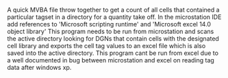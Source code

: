 A quick MVBA file throw together to get a count of all cells that contained a particular tagset in a directory for a quantity take off. 
In the microstation IDE add references to 'Microsoft scripting runtime' and 'Microsoft excel 14.0 object library'
This program needs to be run from microstation and scans the active directory looking for DGNs that contain cells with the designated cell library and exports the cell tag values to an excel file which is also saved into the active directory. 
This program cant be run from excel due to a well documented in bug between microstation and excel on reading tag data after windows xp.
